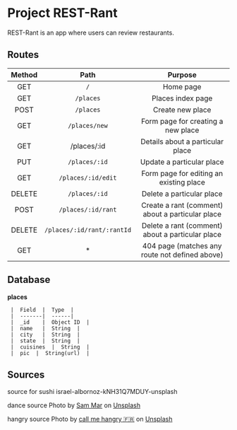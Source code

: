 # Project REST-Rant

REST-Rant is an app where users can review restaurants.
## Routes

  |  Method   |  Path    |  Purpose |
  |:---------:|:--------:|:----------:|
  |  GET	    |  `/`       |  Home page  |
  |  GET      |  `/places` |  Places index page  |
  |  POST	  |  `/places` |	Create new place  |
  |  GET 	  |  `/places/new`  |	Form page for creating a new place  |
  |  GET	  |  /places/:id  |	Details about a particular place  |
  |  PUT	  |  `/places/:id`  |	Update a particular place  |
  |  GET	  |  `/places/:id/edit`  |	Form page for editing an existing place  |
  |  DELETE	  |  `/places/:id`  |	Delete a particular place  |
  |  POST	  |  `/places/:id/rant`  |	Create a rant (comment) about a particular place  |
  |  DELETE	  |  `/places/:id/rant/:rantId`  |	Delete a rant (comment) about a particular place  |
  |  GET	  |  *       |	404 page (matches any route not defined above)  |



  ## Database

  **places**
   
     |  Field  |  Type  |
     |  -------|  ------|
     |  _id    |  Object ID  |
     |  name   |  String  |
     |  city   |  String  |
     |  state  |  String  |
     |  cuisines  |  String  |
     |  pic  |  String(url)  |

 ## Sources

 source for sushi
 israel-albornoz-kNH31Q7MDUY-unsplash

 dance source
 Photo by <a href="https://unsplash.com/@samar0103?utm_source=unsplash&utm_medium=referral&utm_content=creditCopyText">Sam Mar</a> on <a href="https://unsplash.com/s/photos/club-party?utm_source=unsplash&utm_medium=referral&utm_content=creditCopyText">Unsplash</a>
 
hangry source
Photo by <a href="https://unsplash.com/@callmehangry?utm_source=unsplash&utm_medium=referral&utm_content=creditCopyText">call me hangry 🇫🇷</a> on <a href="https://unsplash.com/s/photos/restaurants?utm_source=unsplash&utm_medium=referral&utm_content=creditCopyText">Unsplash</a>
